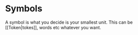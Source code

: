 # Symbols

A symbol is what you decide is your smallest unit. This can be [[Token|tokes]], words etc whatever you want.







